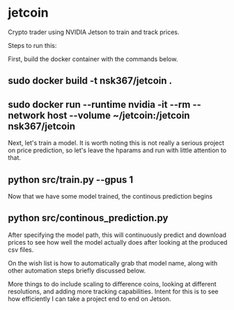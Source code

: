 # jetcoin

Crypto trader using NVIDIA Jetson to train and track prices.

Steps to run this:

First, build the docker container with the commands below.

  ## sudo docker build -t nsk367/jetcoin .



  ## sudo docker run --runtime nvidia -it --rm --network host --volume ~/jetcoin:/jetcoin nsk367/jetcoin


Next, let's train a model. It is worth noting this is not really a serious project on price prediction, so let's leave the hparams and run with little attention to that.

  ## python src/train.py --gpus 1


Now that we have some model trained, the continous prediction begins


  ## python src/continous_prediction.py

After specifying the model path, this will continuously predict and download prices to see how well the model actually does after looking at the produced csv files.


On the wish list is how to automatically grab that model name, along with other automation steps briefly discussed below.




More things to do include scaling to difference coins, looking at different resolutions,
and adding more tracking capabilities. Intent for this is to see how efficiently
I can take a project end to end on Jetson.
